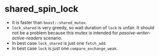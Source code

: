 # shared_spin_lock

* It is faster than `boost::shared_mutex`.
* `lock_shared` is very greedy, so wait duration of `lock` is unfair. It
should not be a problem because this mutex is intended for
_passive-writer-active-readers_ scenario.
* In best case `lock_shared` is just one `fetch_add`.
* In best case `lock` is just one `compare_exchange_weak`.

